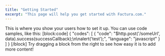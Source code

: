 ```yaml
---
title: "Getting Started"
excerpt: "This page will help you get started with Factura.com."
---
```

This is where you show your users how to set it up. You can use code samples, like this:
[block:code]
{
  "codes": [
    {
      "code": "$http.post('/someUrl', data).success(successCallback);\n\nalert('test');",
      "language": "javascript"
    }
  ]
}
[/block]
Try dragging a block from the right to see how easy it is to add more content!